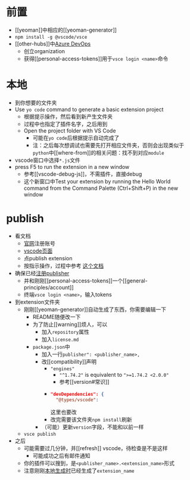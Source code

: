 # 前置
- [[yeoman]]中相应的[[yeoman-generator]]
- `npm install -g @vscode/vsce`
- [[other-hubs]]中[Azure DevOps](https://azure.microsoft.com/services/devops/)
  - 创立organization
  - 获得[[personal-access-tokens]]用于`vsce login <name>`命令
# 本地
- 到你想要的文件夹
- Use `yo code` command to generate a basic extension project
  - 根据提示操作，然后看到新产生文件夹
  - 过程中也指定了插件名字，之后用到
  - Open the project folder with VS Code
    - 可能在`yo code`后根据提示自动完成了
    - 注：之后每次想调试也需要先打开相应文件夹，否则会出现类似于`python`中[[where-from]]的相关问题：找不到对应`module`
- vscode窗口中选择`*.js`文件
- press F5 to run the extension in a new window
  - 参考[[vscode-debug-js]]，不需插件，直接debug
  - 这个新窗口中Test your extension by running the Hello World command from the Command Palette (Ctrl+Shift+P) in the new window
# publish
- 看文档
  - [官网](https://marketplace.visualstudio.com/)注册账号
  - [vscode页面](https://marketplace.visualstudio.com/vscode)
  - 点publish extension
  - 按指示操作，过程中参考 [这个文档](https://code.visualstudio.com/api/working-with-extensions/publishing-extension)
- 确保已经[注册publisher](https://marketplace.visualstudio.com/manage)
  - 并和刚刚[[personal-access-tokens]]一个[[general-principles/account]]
  - 终端`vsce login <name>`，输入tokens
- 到extension文件夹
  - 刚刚[[yeoman-generator]]自动生成了东西，你需要编辑一下
    - README随便改一下
    - 为了防止[[warning]]烦人，可以
      - 加入`repository`属性
      - 加入`license.md`
    - `package.json`中
      - 加入一行`publisher": <publisher_name>,`
      - 改[[compatibility]]声明
        - `"engines"`
          - `"^1.74.2"` is equivalent to `">=1.74.2 <2.0.0"`
          - 参考[[version#常识]]
        - ```json
          "devDependencies": {
            "@types/vscode":
          ```
          这里也要改
        - 改完需要该文件夹`npm install`刷新
      - （可能）更新`version`字段，不能和以前一样
  - `vsce publish`
- 之后
  - 可能需要过几分钟，并[[refresh]] vscode，待检查是不是这样
    - 可能成功之后有邮件通知
  - 你的插件可以搜到，是`<publisher_name>.<extension_name>`形式
  - 注意刚刚[本地生成时](#本地)已经生成了`extension_name`